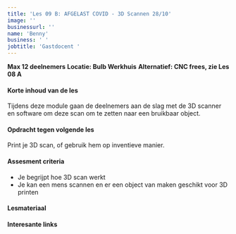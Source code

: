 ```yaml
---
title: 'Les 09 B: AFGELAST COVID - 3D Scannen 28/10'
image: ''
businessurl: ''
name: 'Benny'
business: ' '
jobtitle: 'Gastdocent '
---
```

**Max 12 deelnemers** **Locatie: Bulb Werkhuis**
**Alternatief: CNC frees, zie Les 08 A**
> 
#### Korte inhoud van de les
Tijdens deze module gaan de deelnemers aan de slag met de 3D scanner en software om deze scan om te zetten naar een bruikbaar object.

#### Opdracht tegen volgende les
Print je 3D scan, of gebruik hem op inventieve manier.

#### Assesment criteria
- Je begrijpt hoe 3D scan werkt
- Je kan een mens scannen en er een object van maken geschikt voor 3D printen 


#### Lesmateriaal


#### Interesante links 
